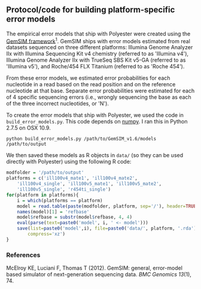 ## Protocol/code for building platform-specific error models

The empirical error models that ship with Polyester were created using the [GemSIM framework](http://www.biomedcentral.com/1471-2164/13/74)<sup>1</sup>. GemSIM ships with error models estimated from real datasets sequenced on three different platforms: Illumina Genome Analyzer IIx with Illumina Sequencing Kit v4 chemistry (referred to as 'Illumina v4'), Illumina Genome Analyzer IIx with TrueSeq SBS Kit v5-GA (referred to as 'Illumina v5'), and Roche/454 FLX Titanium (referred to as 'Roche 454'). 

From these error models, we estimated error probabilities for each nucleotide in a read based on the read position and on the reference nucleotide at that base. Separate error probabilities were estimated for each of 4 specific sequencing errors (i.e., wrongly sequencing the base as each of the three incorrect nucleotides, or 'N'). 

To create the error models that ship with Polyester, we used the code in `build_error_models.py`. This code depends on [numpy](http://www.numpy.org/). I ran this in Python 2.7.5 on OSX 10.9.

```
python build_error_models.py /path/to/GemSIM_v1.6/models /path/to/output
```

We then saved these models as R objects in `data/` (so they can be used directly with Polyester) using the following R code:

```r
modfolder = '/path/to/output'
platforms = c('ill100v4_mate1', 'ill100v4_mate2', 
    'ill100v4_single', 'ill100v5_mate1', 'ill100v5_mate2', 
    'ill100v5_single', 'r454ti_single')
for(platform in platforms){
    i = which(platforms == platform)
    model = read.table(paste(modfolder, platform, sep='/'), header=TRUE)
    names(model)[1] = 'refbase'
    model$refbase = substr(model$refbase, 4, 4)
    eval(parse(text=paste0('model', i, ' <- model')))
    save(list=paste0('model',i), file=paste0('data/', platform, '.rda'), 
        compress='xz')
}
```

### References
McElroy KE, Luciani F, Thomas T (2012). GemSIM: general, error-model based simulator of next-generation sequencing data. _BMC Genomics_ *13*(1), 74.